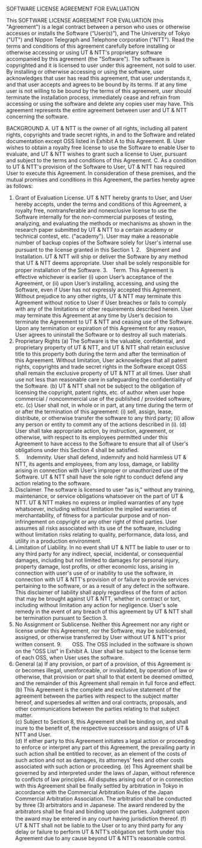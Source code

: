 SOFTWARE LICENSE AGREEMENT FOR EVALUATION

This SOFTWARE LICENSE AGREEMENT FOR EVALUATION (this "Agreement") is a legal contract between a person who uses or otherwise accesses or installs the Software (“User(s)”), and The University of Tokyo ("UT") and Nippon Telegraph and Telephone corporation ("NTT"). 
Read the terms and conditions of this agreement carefully before installing or otherwise accessing or using UT & NTT's proprietary software accompanied by this agreement (the "Software"). The software is copyrighted and it is licensed to user under this agreement, not sold to user. By installing or otherwise accessing or using the software, user acknowledges that user has read this agreement, that user understands it, and that user accepts and agrees to be bound by its terms. If at any time user is not willing to be bound by the terms of this agreement, user should terminate the installation process, immediately cease and refrain from accessing or using the software and delete any copies user may have. This agreement represents the entire agreement between user and UT & NTT concerning the software.

 
BACKGROUND
A.	UT & NTT is the owner of all rights, including all patent rights, copyrights and trade secret rights, in and to the Software and related documentation except OSS  listed in Exhibit A  to this Agreement.
B.	User wishes to obtain a royalty free license to use the Software to enable User to evaluate, and UT & NTT wishes to grant such a license to User, pursuant and subject to the terms and conditions of this Agreement.
C.	As a condition to UT & NTT's provision of the Software to User, UT & NTT has required User to execute this Agreement.
In consideration of these premises, and the mutual promises and conditions in this Agreement, the parties hereby agree as follows:
1.	Grant of Evaluation License.  	UT & NTT hereby grants to User, and User hereby accepts, under the terms and conditions of this Agreement, a royalty free, nontransferable and nonexclusive license to use the Software internally for the non-commercial purposes of testing, analyzing, and evaluating the methods or mechanisms as shown in the research paper submitted by UT & NTT to a certain academy or technical contest, etc. ("academy"). User may make a reasonable number of backup copies of the Software solely for User's internal use pursuant to the license granted in this Section 1.
2.　Shipment and Installation.  UT & NTT will ship or deliver the Software by any method that UT & NTT deems appropriate. User shall be solely responsible for proper installation of the Software.
3.　Term.  This Agreement is effective whichever is earlier (i) upon User’s acceptance of the Agreement, or (ii) upon User’s installing, accessing, and using the Software, even if User has not expressly accepted this Agreement. Without prejudice to any other rights, UT & NTT may terminate this Agreement without notice to User if User breaches or fails to comply with any of the limitations or other requirements described herein. User may terminate this Agreement at any time by User’s decision to terminate the Agreement to UT & NTT and ceasing use of the Software. Upon any termination or expiration of this Agreement for any reason, User agrees to uninstall the Software or to destroy all such materials.
4.	Proprietary Rights
(a)	The Software is the valuable, confidential, and proprietary property of UT & NTT, and UT & NTT shall retain exclusive title to this property both during the term and after the termination of this Agreement.  Without limitation, User acknowledges that all patent rights, copyrights and trade secret rights in the Software except OSS  shall remain the exclusive property of UT & NTT at all times. User shall use not less than reasonable care in safeguarding the confidentiality of the Software. 
(b)		UT & NTT shall not be subject to the obligation of licensing the copyright, patent rights, etc. of author when user hope commercial / noncommercial use of the published / provided software, etc.
(c)	User shall not, in whole or in part, at any time during the term of or after the termination of this agreement: (i) sell, assign, lease, distribute, or otherwise transfer the software to any third party; (ii) allow any person or entity to commit any of the actions described in (i).
(d)	User shall take appropriate action, by instruction, agreement, or otherwise, with respect to its employees permitted under this Agreement to have access to the Software to ensure that all of User's obligations under this Section 4 shall be satisfied.  
5.　	Indemnity.  User shall defend, indemnify and hold harmless UT & NTT, its agents and employees, from any loss, damage, or liability arising in connection with User's improper or unauthorized use of the Software. UT & NTT shall have the sole right to conduct defend any action relating to the software.
6.	Disclaimer.  The software is licensed to user "as is," without any training, maintenance, or service obligations whatsoever on the part of UT & NTT. UT & NTT makes no express or implied warranties of any type whatsoever, including without limitation the implied warranties of merchantability, of fitness for a particular purpose and of non-infringement on copyright or any other right of third parties. User assumes all risks associated with its use of the software, including without limitation risks relating to quality, performance, data loss, and utility in a production environment. 
7.	Limitation of Liability.  In no event shall UT & NTT be liable to user or to any third party for any indirect, special, incidental, or consequential damages, including but not limited to damages for personal injury, property damage, lost profits, or other economic loss, arising in connection with user's use of or inability to use the software, in connection with UT & NTT's provision of or failure to provide services pertaining to the software, or as a result of any defect in the software. This disclaimer of liability shall apply regardless of the form of action that may be brought against UT & NTT, whether in contract or tort, including without limitation any action for negligence. User's sole remedy in the event of any breach of this agreement by UT & NTT shall be termination pursuant to Section 3.
8.	No Assignment or Sublicense.  Neither this Agreement nor any right or license under this Agreement, nor the Software, may be sublicensed, assigned, or otherwise transferred by User without UT & NTT's prior written consent.
9.　　OSS.  The OSS included in the software is shown on the "OSS List" in Exhibit A. User shall be subject to the license term of each OSS, when User uses the software. 
10.	General
(a)	If any provision, or part of a provision, of this Agreement is or becomes illegal, unenforceable, or invalidated, by operation of law or otherwise, that provision or part shall to that extent be deemed omitted, and the remainder of this Agreement shall remain in full force and effect.
(b)	This Agreement is the complete and exclusive statement of the agreement between the parties with respect to the subject matter hereof, and supersedes all written and oral contracts, proposals, and other communications between the parties relating to that subject matter.  
(c)	Subject to Section 8, this Agreement shall be binding on, and shall inure to the benefit of, the respective successors and assigns of UT & NTT and User.  
(d)	If either party to this Agreement initiates a legal action or proceeding to enforce or interpret any part of this Agreement, the prevailing party in such action shall be entitled to recover, as an element of the costs of such action and not as damages, its attorneys' fees and other costs associated with such action or proceeding.
(e)	This Agreement shall be governed by and interpreted under the laws of Japan, without reference to conflicts of law principles. All disputes arising out of or in connection with this Agreement shall be finally settled by arbitration in Tokyo in accordance with the Commercial Arbitration Rules of the Japan Commercial Arbitration Association.  The arbitration shall be conducted by three (3) arbitrators and in Japanese. The award rendered by the arbitrators shall be final and binding upon the parties. Judgment upon the award may be entered in any court having jurisdiction thereof.
(f)　　	UT & NTT shall not be liable to the User or to any third party for any delay or failure to perform UT & NTT’s obligation set forth under this Agreement due to any cause beyond UT & NTT’s reasonable control.
